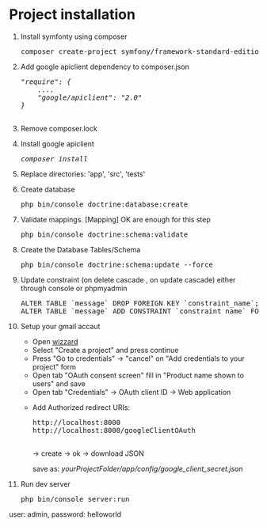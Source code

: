 <h1> Project installation</h1>
<ol>
	<li>
		<p>Install symfonty using composer</p>
		<pre>composer create-project symfony/framework-standard-edition project "3.2.6"</pre>
	</li>
	<li>
		<p>Add google apiclient dependency to composer.json</p>
		<i>
		<pre>
"require": {
	....
	"google/apiclient": "2.0"
}
		</pre>
		</i>
	</li>
	<li>
		<p>Remove composer.lock</p>
	</li>
	<li>
		<p>Install google apiclient</p>
		<i><pre>composer install</pre></i>
	</li>
	<li>
		<p>Replace directories: 'app', 'src', 'tests'</p>
	</li>
	<li>
		<p>Create database</p>
		<pre>php bin/console doctrine:database:create</pre>
	</li>
	<li>
		<p>Validate mappings. [Mapping] OK  are enough for this step</p>
		<pre>php bin/console doctrine:schema:validate</pre>
	</li>
	<li>
		<p>Create the Database Tables/Schema</p>
		<pre>php bin/console doctrine:schema:update --force</pre>
	</li>
	<li>
		<p>Update constraint (on delete cascade , on update cascade) either through console or phpmyadmin</p>
		<pre>ALTER TABLE `message` DROP FOREIGN KEY `constraint_name`; 
ALTER TABLE `message` ADD CONSTRAINT `constraint_name` FOREIGN KEY (`contact_id`) REFERENCES `contacts`(`id`) ON DELETE CASCADE ON UPDATE CASCADE;</pre>
	</li>	
	<li>
		<p>Setup your gmail accaut</p>
		<ul>
			<li>Open <a href="https://console.developers.google.com/start/api?id=gmail&hl=uk">wizzard</a></li>
			<li>Select "Create a project" and press continue</li>
			<li>Press "Go to credentials" -> "cancel" on "Add credentials to your project" form</li>
			<li>Open tab "OAuth consent screen" fill in "Product name shown to users" and save</li>
			<li>Open tab "Credentials" -> OAuth client ID -> Web application</li>
			<li>
				<p>Add Authorized redirect URIs:</p>
				<pre>
http://localhost:8000
http://localhost:8000/googleClientOAuth
				</pre>
				<p>-> create -> ok -> download JSON</p>
				<p>save as: <i>yourProjectFolder/app/config/google_client_secret.json</i></p>
			</li>			
		</ul>
	</li>
	<li>
		<p>Run dev server</p>
		<pre>php bin/console server:run</pre>
	</li>	
</ol>
<p>user: admin, password: helloworld</p>
